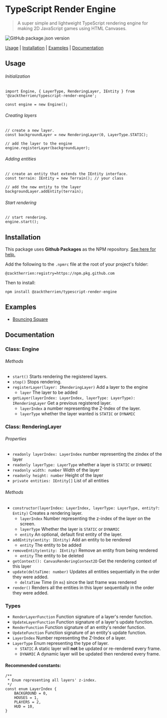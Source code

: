 # TypeScript Render Engine
> A super simple and lightweight TypeScript rendering engine for making 2D JavaScript games using HTML Canvases.

![GitHub package.json version](https://img.shields.io/github/package-json/v/zacktherrien/typescript-render-engine?style=for-the-badge)

[Usage](#usage) | [Installation](#installation) | [Examples](#examples) | [Documentation](#documentation)

## Usage

###### Initialization

```
import Engine, { LayerType, RenderingLayer, IEntity } from '@zacktherrien/typescript-render-engine';

const engine = new Engine();
```

###### Creating layers
```
// create a new layer.
const backgroundLayer = new RenderingLayer(0, LayerType.STATIC);

// add the layer to the engine
engine.registerLayer(backgroundLayer);
```

###### Adding entities
```
// create an entity that extends the IEntity interface.
const terrain: IEntity = new Terrain(); // your class

// add the new entity to the layer
backgroundLayer.addEntity(terrain);
```

###### Start rendering
```
// start rendering.
engine.start();
```

## Installation

This package uses **Github Packages** as the NPM repository. [See here for help.](https://help.github.com/en/packages/using-github-packages-with-your-projects-ecosystem/configuring-npm-for-use-with-github-packages#installing-a-package)

Add the following to the `.npmrc` file at the root of your project's folder:
```
@zacktherrien:registry=https://npm.pkg.github.com
```

Then to install:
```
npm install @zacktherrien/typescript-render-engine
```

## Examples

* [Bouncing Square](https://zacktherrien.github.io/typescript-render-engine/squares/index.html)

## Documentation

### Class: Engine

###### Methods
* `start()` Starts rendering the registered layers.
* `stop()` Stops rendering.
* `registerLayer(layer: IRenderingLayer)` Add a layer to the engine
    * `layer` The layer to be added
* `getLayer(layerIndex: LayerIndex, layerType: LayerType): IRenderingLayer` Get a previous registered layer.
    * `layerIndex` a number representing the Z-Index of the layer.
    * `layerType` whether the layer wanted is `STATIC` or `DYNAMIC`

### Class: RenderingLayer

###### Properties
* `readonly layerIndex: LayerIndex` number representing the zindex of the layer
* `readonly layerType: LayerType` whether a layer is `STATIC` or `DYNAMIC`
* `readonly width: number` Width of the layer
* `readonly height: number` Height of the layer
* `private entities: IEntity[]` List of all entities

###### Methods
* `constructor(layerIndex: LayerIndex, layerType: LayerType, entity?: Entity)` Creates a rendering layer.
    * `layerIndex` Number representing the z-index of the layer on the screen.
    * `layerType` Whether the layer is `STATIC` or `DYNAMIC`
    * `entity` An optional, default first entity of the layer.
* `addEntity(entity: IEntity)` Add an entity to be rendered
    * `entity` The entity to be added
* `removeEntity(entity: IEntity)` Remove an entity from being rendered
    * `entity` The entity to be deleted
* `getContext(): CanvasRenderingContext2D` Get the rendering context of this layer
* `update(deltaTime: number)` Updates all entities sequentially in the order they were added.
    * `deltaTime` Time (in `ms`) since the last frame was rendered
* `render()` Renders all the entities in this layer sequentially in the order they were added.

### Types

* `RenderLayerFunction` Function signature of a layer's render function.
* `UpdateLayerFunction` Function signature of a layer's update function.
* `RenderFunction` Function signature of an entity's render function.
* `UpdateFunction` Function signature of an entity's update function.
* `LayerIndex` Number representing the Z-Index of a layer.
* `LayerType` Enum representing the type of layer.
    * `STATIC` A static layer will **not** be updated or re-rendered every frame.
    * `DYNAMIC` A dynamic layer will be updated then rendered every frame.

#### Recommended constants:
```
/**
 * Enum representing all layers' z-index.
 */
const enum LayerIndex {
    BACKGROUND = 0,
    HOUSES = 1,
    PLAYERS = 2,
    HUD = 10,
}
```